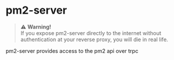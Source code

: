# pm2-server
> ⚠ **Warning!**  
> If you expose pm2-server directly to the internet without authentication at your reverse proxy, you will die in real life.

pm2-server provides access to the pm2 api over trpc